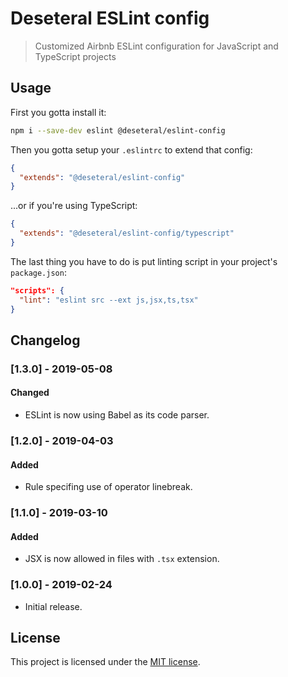 # Deseteral ESLint config

> Customized Airbnb ESLint configuration for JavaScript and TypeScript projects

## Usage
First you gotta install it:
```sh
npm i --save-dev eslint @deseteral/eslint-config
```

Then you gotta setup your `.eslintrc` to extend that config:
```json
{
  "extends": "@deseteral/eslint-config"
}
```

...or if you're using TypeScript:
```json
{
  "extends": "@deseteral/eslint-config/typescript"
}
```

The last thing you have to do is put linting script in your project's `package.json`:
```json
"scripts": {
  "lint": "eslint src --ext js,jsx,ts,tsx"
}
```

## Changelog

### [1.3.0] - 2019-05-08
#### Changed
- ESLint is now using Babel as its code parser.

### [1.2.0] - 2019-04-03
#### Added
- Rule specifing use of operator linebreak.

### [1.1.0] - 2019-03-10
#### Added
- JSX is now allowed in files with `.tsx` extension.

### [1.0.0] - 2019-02-24
- Initial release.


## License
This project is licensed under the [MIT license](LICENSE).
